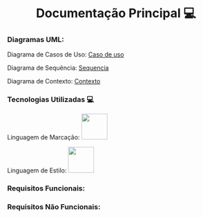 <div align='center'>
<h1>Documentação Principal 💻</h1>
</div>

<h3>Diagramas UML:</h3>

Diagrama de Casos de Uso: <a href=#>Caso de uso</a>

Diagrama de Sequência: <a href=#>Sequencia</a>

Diagrama de Contexto: <a href=https://github.com/mateus-cc/dsm-fatec-pi-grupo01/blob/main/Documentação/Diagramas/Contexto/Diagrama%20de%20Contexto%20-%20PI.png>Contexto</a>

<div>
<h3>Tecnologias Utilizadas 💻</h3>
Linguagem de Marcação: <img width='60' height='60' src="https://cdn.jsdelivr.net/gh/devicons/devicon@latest/icons/html5/html5-original-wordmark.svg"/>

Linguagem de Estilo: <img width='60' height='60' src="https://cdn.jsdelivr.net/gh/devicons/devicon@latest/icons/css3/css3-original-wordmark.svg"/></img>
</div>

### Requisitos Funcionais:

### Requisitos Não Funcionais:





